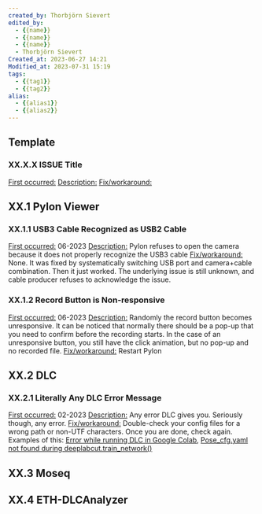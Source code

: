 ```yaml
---
created_by: Thorbjörn Sievert
edited_by:
  - {{name}}
  - {{name}}
  - {{name}}
  - Thorbjörn Sievert
Created_at: 2023-06-27 14:21
Modified_at: 2023-07-31 15:19
tags:
  - {{tag1}}
  - {{tag2}}
alias:
  - {{alias1}}
  - {{alias2}}
---
```


## Template

### XX.X.X ISSUE Title
<u>First occurred:</u>
<u>Description:</u>
<u>Fix/workaround:</u>

## XX.1 Pylon Viewer

### XX.1.1 USB3 Cable Recognized as USB2 Cable
<u>First occurred:</u> 06-2023
<u>Description:</u> Pylon refuses to open the camera because it does not properly recognize the USB3 cable
<u>Fix/workaround:</u> None. It was fixed by systematically switching USB port and camera+cable combination. Then it just worked. The underlying issue is still unknown, and cable producer refuses to acknowledge the issue.

### XX.1.2 Record Button is Non-responsive
<u>First occurred:</u> 06-2023
<u>Description:</u> Randomly the record button becomes unresponsive. It can be noticed that normally there should be a pop-up that you need to confirm before the recording starts. In the case of an unresponsive button, you still have the click animation, but no pop-up and no recorded file.
<u>Fix/workaround:</u> Restart Pylon

## XX.2 DLC

### XX.2.1 Literally Any DLC Error Message
<u>First occurred:</u> 02-2023
<u>Description:</u> Any error DLC gives you. Seriously though, any error.
<u>Fix/workaround:</u> Double-check your config files for a wrong path or non-UTF characters. Once you are done, check again.
Examples of this: [Error while running DLC in Google Colab](https://forum.image.sc/t/error-while-running-dlc-in-google-colab/77119), [Pose_cfg.yaml not found during deeplabcut.train_network()](https://forum.image.sc/t/pose-cfg-yaml-not-found-during-deeplabcut-train-network/79581)

## XX.3 Moseq

## XX.4 ETH-DLCAnalyzer
